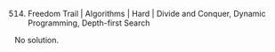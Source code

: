 514. Freedom Trail | Algorithms | Hard | Divide and Conquer, Dynamic Programming, Depth-first Search

No solution.
